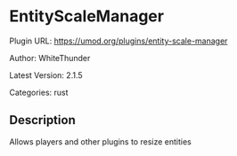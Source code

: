 # EntityScaleManager

Plugin URL: https://umod.org/plugins/entity-scale-manager

Author: WhiteThunder

Latest Version: 2.1.5

Categories: rust

## Description

Allows players and other plugins to resize entities
